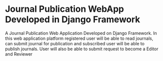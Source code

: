 # Journal Publication WebApp Developed in Django Framework
A Journal Publication Web Application Developed on Django Framework. In this web application platform registered user will be able to read journals, can submit journal for publication and subscribed user will be able to publish journals. User will also be able to submit request to become a Editor and Reviewer
